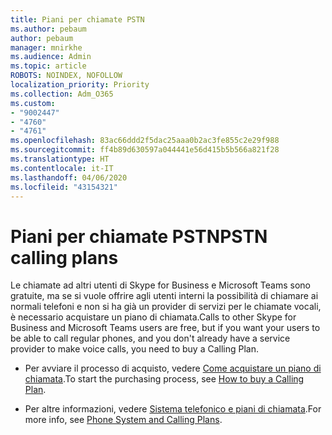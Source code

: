 ```yaml
---
title: Piani per chiamate PSTN
ms.author: pebaum
author: pebaum
manager: mnirkhe
ms.audience: Admin
ms.topic: article
ROBOTS: NOINDEX, NOFOLLOW
localization_priority: Priority
ms.collection: Adm_O365
ms.custom:
- "9002447"
- "4760"
- "4761"
ms.openlocfilehash: 83ac66ddd2f5dac25aaa0b2ac3fe855c2e29f988
ms.sourcegitcommit: ff4b89d630597a044441e56d415b5b566a821f28
ms.translationtype: HT
ms.contentlocale: it-IT
ms.lasthandoff: 04/06/2020
ms.locfileid: "43154321"
---
```

# <a name="pstn-calling-plans"></a><span data-ttu-id="c8aaa-102">Piani per chiamate PSTN</span><span class="sxs-lookup"><span data-stu-id="c8aaa-102">PSTN calling plans</span></span>

<span data-ttu-id="c8aaa-103">Le chiamate ad altri utenti di Skype for Business e Microsoft Teams sono gratuite, ma se si vuole offrire agli utenti interni la possibilità di chiamare ai normali telefoni e non si ha già un provider di servizi per le chiamate vocali, è necessario acquistare un piano di chiamata.</span><span class="sxs-lookup"><span data-stu-id="c8aaa-103">Calls to other Skype for Business and Microsoft Teams users are free, but if you want your users to be able to call regular phones, and you don't already have a service provider to make voice calls, you need to buy a Calling Plan.</span></span> 

- <span data-ttu-id="c8aaa-104">Per avviare il processo di acquisto, vedere [Come acquistare un piano di chiamata](https://docs.microsoft.com/MicrosoftTeams/calling-plans-for-office-365).</span><span class="sxs-lookup"><span data-stu-id="c8aaa-104">To start the purchasing process, see [How to buy a Calling Plan](https://docs.microsoft.com/MicrosoftTeams/calling-plans-for-office-365).</span></span> 

- <span data-ttu-id="c8aaa-105">Per altre informazioni, vedere [Sistema telefonico e piani di chiamata](https://docs.microsoft.com/MicrosoftTeams/calling-plan-landing-page).</span><span class="sxs-lookup"><span data-stu-id="c8aaa-105">For more info, see [Phone System and Calling Plans](https://docs.microsoft.com/MicrosoftTeams/calling-plan-landing-page).</span></span> 
